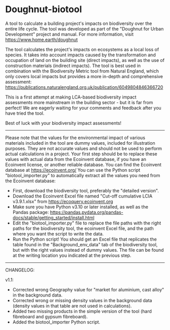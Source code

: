# Doughnut-biotool
A tool to calculate a building project's impacts on biodiversity over the entire life cycle. The tool was developed as part of the "Doughnut for Urban Development" project and manual. For more information, visit https://www.home.earth/doughnut 

The tool calculates the project's impacts on ecosystems as a local loss of species. It takes into account impacts caused by the transformation and occupation of land on the building site (direct impacts), as well as the use of construction materials (indirect impacts).
The tool is best used in combination with the Biodiversity Metric tool from Natural England, which only covers local impacts but provides a more in-depth and comprehensive assessment: https://publications.naturalengland.org.uk/publication/6049804846366720  

This is a first attempt at making LCA-based biodiversity impact assessments more mainstream in the building sector - but it is far from perfect!
We are eagerly waiting for your comments and feedback after you have tried the tool.

Best of luck with your biodiversity impact assessments!

_______________________________________________________

Please note that the values for the environmental impact of various materials included in the tool are dummy values, included for illustration purposes.
They are not accurate values and should not be used to perform actual calculations in a project.
Your first step should be to replace these values with actual data from the Ecoinvent database, if you have an Ecoinvent license, or another reliable database.
You can find the Ecoinvent database at https://ecoinvent.org/
You can use the Python script "biotool_importer.py" to automatically extract all the values you need from the Ecoinvent database:
- First, download the biodiversity tool, preferably the "detailed version".
- Download the Ecoinvent Excel file named "Cut-off cumulative LCIA v3.9.1.xlsx" from https://ecoquery.ecoinvent.org
- Make sure you have Python v3.10 or later installed, as well as the Pandas package: https://pandas.pydata.org/pandas-docs/stable/getting_started/install.html
- Edit the "biotool_importer.py" file to replace the file paths with the right paths for the biodiversity tool, the ecoinvent Excel file, and the path where
you want the script to write the data.
- Run the Python script! You should get an Excel file that replicates the table found in the "Background_env_data" tab of the biodiversity tool, but with the 
right values instead of dummy values. The file can be found at the writing location you indicated at the previous step.

_______________________________________________________

CHANGELOG:

v1.1: 
- Corrected wrong Geography value for "market for aluminium, cast alloy" in the background data.
- Corrected wrong or missing density values in the background data (density values in that table are not used in calculations).
- Added two missing products in the simple version of the tool (hard fibreboard and gypsum fibreboard).
- Added the biotool_importer Python script.
